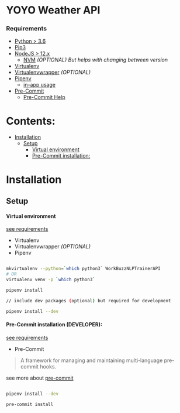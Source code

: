 # YOYO Weather API

### Requirements

- [Python > 3.6](https://www.python.org/downloads/)
- [Pip3](https://pip.pypa.io/en/stable/installing/)
- [NodeJS > 12.x](https://nodejs.org/en/docs/)
    - [NVM](https://github.com/nvm-sh) *(OPTIONAL) But helps with changing between version*
- [Virtualenv](https://virtualenv.pypa.io/en/latest/installation.html)
- [Virtualenvwrapper](https://virtualenvwrapper.readthedocs.io/en/latest/install.html) *(OPTIONAL)*
- [Pipenv](https://pypi.org/project/pipenv/)
  - [in-app usage](./docs/help.md#pipenv-usage)
- [Pre-Commit](https://pre-commit.com/)
  - [Pre-Commit Help](./docs/help.md#pre-commit)

# Contents:
- [Installation](#setup)
    - [Setup](#setup)
      - [Virtual environment](#virtual-environment)
      - [Pre-Commit installation:](#pre-commit-installation-developer)


# Installation

## Setup

#### Virtual environment

[see requirements](#Requirements)
- Virtualenv
- Virtualenvwrapper *(OPTIONAL)*
- Pipenv

```bash

mkvirtualenv --python=`which python3` WorkBuzzNLPTrainerAPI
# OR
virtualenv venv -p `which python3`

pipenv install

// include dev packages (optional) but required for development

pipenv install --dev

```

#### Pre-Commit installation (DEVELOPER):

[see requirements](#Requirements)
- Pre-Commit

> A framework for managing and maintaining multi-language pre-commit hooks.


see more about [pre-commit](https://pre-commit.com/)

```bash

pipenv install --dev

pre-commit install

```
